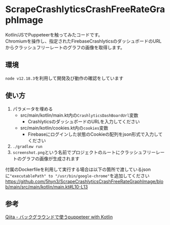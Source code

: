 # ScrapeCrashlyticsCrashFreeRateGraphImage

Kotlin/JSでPuppeteerを触ってみたコードです。  
Chromiumを操作し、指定されたFirebaseCrashlyticsのダッシュボードのURLからクラッシュフリーレートのグラフの画像を取得します。

## 環境
`node v12.18.3`を利用して開発及び動作の確認をしています

## 使い方

1. パラメータを埋める
    - src/main/kotlin/main.kt内の`CrashlyticsDashBoardUrl`変数
      - CrashlyticsのダッシュボードのURLを入力してください
    - src/main/kotlin/cookies.kt内の`cookies`変数
      - Firebaseにログインした状態のCookieの配列をjson形式で入力してください
2. `./gradlew run`
3. `screenshot.png`という名前でプロジェクトのルートにクラッシュフリーレートのグラフの画像が生成されます

付属のDockerfileを利用して実行する場合は以下の箇所で渡しているjsonに`"executablePath" to "/usr/bin/google-chrome"`を追加してください  
https://github.com/5hyn3/ScrapeCrashlyticsCrashFreeRateGraphImage/blob/main/src/main/kotlin/main.kt#L10-L13

## 参考

[Qiita - バックグラウンドで使うpuppeteer with Kotlin](https://qiita.com/numa08/items/214c6c9d06d5094add3a)
